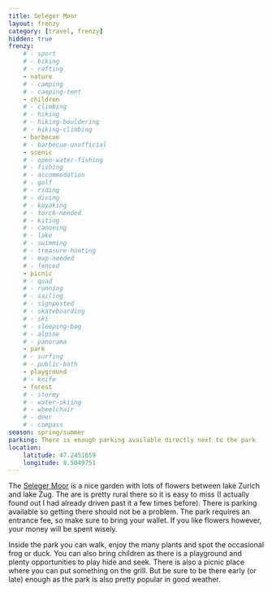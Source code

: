 ```yaml
---
title: Seleger Moor
layout: frenzy
category: [travel, frenzy]
hidden: true
frenzy:
    # - sport
    # - biking
    # - rafting
    - nature
    # - camping
    # - camping-tent
    - children
    # - climbing
    # - hiking
    # - hiking-bouldering
    # - hiking-climbing
    - barbecue
    # - barbecue-unofficial
    - scenic
    # - open-water-fishing
    # - fishing
    # - accommodation
    # - golf
    # - riding
    # - diving
    # - kayaking
    # - torch-needed
    # - kiting
    # - canoeing
    # - lake
    # - swimming
    # - treasure-hunting
    # - map-needed
    # - fenced
    - picnic
    # - quad
    # - running
    # - sailing
    # - signposted
    # - skateboarding
    # - ski
    # - sleeping-bag
    # - alpine
    # - panorama
    - park
    # - surfing
    # - public-bath
    - playground
    # - knife
    - forest
    # - stormy
    # - water-skiing
    # - wheelchair
    # - deer
    # - compass
season: spring/summer
parking: There is enough parking available directly next to the park
location:
    latitude: 47.2451659
    longitude: 8.5049751
---
```


The [Seleger Moor](https://www.selegermoor.ch) is a nice garden with lots of flowers between lake Zurich and lake Zug. The are is pretty rural there so it is easy to miss (I actually found out I had already driven past it a few times before). There is parking available so getting there should not be a problem. The park requires an entrance fee, so make sure to bring your wallet. If you like flowers however, your money will be spent wisely.

Inside the park you can walk, enjoy the many plants and spot the occasional frog or duck. You can also bring children as there is a playground and plenty opportunities to play hide and seek. There is also a picnic place where you can put something on the grill. But be sure to be there early (or late) enough as the park is also pretty popular in good weather.